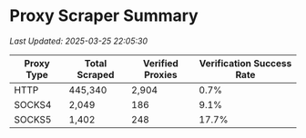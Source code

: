 # Proxy Scraper Summary

_Last Updated: 2025-03-25 22:05:30_

| Proxy Type | Total Scraped | Verified Proxies | Verification Success Rate |
|------------|--------------|------------------|--------------------------|
| HTTP | 445,340 | 2,904 | 0.7% |
| SOCKS4 | 2,049 | 186 | 9.1% |
| SOCKS5 | 1,402 | 248 | 17.7% |
